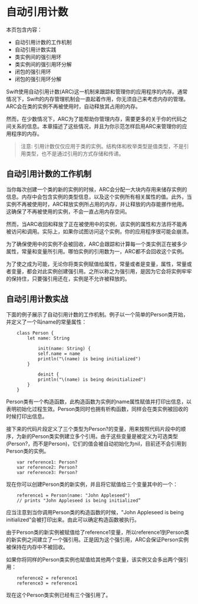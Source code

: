 # 自动引用计数

本页包含内容：

-   自动引用计数的工作机制
-   自动引用计数实践
-   类实例间的强引用环
-   类实例间的强引用环分解
-   闭包的强引用环
-   闭包的强引用环分解

Swift使用自动引用计数(ARC)这一机制来跟踪和管理你的应用程序的内存。通常情况下，Swift的内存管理机制会一直起着作用，你无须自己来考虑内存的管理。ARC会在类的实例不再被使用时，自动释放其占用的内存。

然而，在少数情况下，ARC为了能帮助你管理内存，需要更多的关于你的代码之间关系的信息。本章描述了这些情况，并且为你示范怎样启用ARC来管理你的应用程序的内存。

> 注意: 引用计数仅仅应用于类的实例。结构体和枚举类型是值类型，不是引用类型，也不是通过引用的方式存储和传递。

## 自动引用计数的工作机制

当你每次创建一个类的新的实例的时候，ARC会分配一大块内存用来储存实例的信息。内存中会包含实例的类型信息，以及这个实例所有相关属性的值。此外，当实例不再被使用时，ARC释放实例所占用的内存，并让释放的内存能挪作他用。这确保了不再被使用的实例，不会一直占用内存空间。

然而，当ARC收回和释放了正在被使用中的实例，该实例的属性和方法将不能再被访问和调用。实际上，如果你试图访问这个实例，你的应用程序很可能会崩溃。

为了确保使用中的实例不会被回收，ARC会跟踪和计算每一个类实例正在被多少属性，常量和变量所引用。哪怕实例的引用数为一，ARC都不会回收这个实例。

为了使之成为可能，无论你将类实例赋值给属性，常量或者是变量，属性，常量或者变量，都会对此实例创建强引用。之所以称之为强引用，是因为它会将实例牢牢的保持住，只要强引用还在，实例是不允许被释放的。

## 自动引用计数实战

下面的例子展示了自动引用计数的工作机制。例子以一个简单的Person类开始，并定义了一个叫name的常量属性：

		class Person {
    		let name: String

				init(name: String) {
        		self.name = name
        		println("\(name) is being initialized")
    		}
    		
				deinit {
        		println("\(name) is being deinitialized")
    		}
		}

Person类有一个构造函数，此构造函数为实例的name属性赋值并打印出信息，以表明初始化过程生效。Person类同时也拥有析构函数，同样会在类实例被回收的时候打印出信息。

接下来的代码片段定义了三个类型为Person?的变量，用来按照代码片段中的顺序，为新的Person类实例建立多个引用。由于这些变量是被定义为可选类型(Person?，而不是Person)，它们的值会被自动初始化为nil，目前还不会引用到Person类的实例。

		var reference1: Person?
		var reference2: Person?
		var reference3: Person?

现在你可以创建Person类的新实例，并且将它赋值给三个变量其中的一个：

		reference1 = Person(name: "John Appleseed")
		// prints "John Appleseed is being initialized”

应当注意到当你调用Person类的构造函数的时候，"John Appleseed is being initialized”会被打印出来。由此可以确定构造函数被执行。

由于Person类的新实例被赋值给了reference1变量，所以reference1到Person类的新实例之间建立了一个强引用。正是因为这个强引用，ARC会保证Person实例被保持在内存中不被回收。

如果你将同样的Person类实例也赋值给其他两个变量，该实例又会多出两个强引用：

		reference2 = reference1
		reference3 = reference1

现在这个Person类实例已经有三个强引用了。

